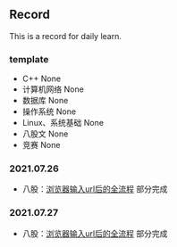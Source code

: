 
## Record
This is a record for daily learn.

### template

- C++
None
- 计算机网络
None
- 数据库
None
- 操作系统
None
- Linux、系统基础
None
- 八股文
None
- 竞赛
None

### 2021.07.26
- 八股：[浏览器输入url后的全流程](materials/url.md) 
  部分完成
### 2021.07.27
- 八股：[浏览器输入url后的全流程](materials/url.md) 
  部分完成
